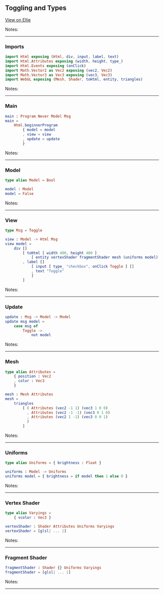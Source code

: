 ## Toggling and Types

[View on Ellie](https://ellie-app.com/4Jv7RHmrta1/11)

Notes:

---


### Imports

```elm
import Html exposing (Html, div, input, label, text)
import Html.Attributes exposing (width, height, type_)
import Html.Events exposing (onClick)
import Math.Vector2 as Vec2 exposing (vec2, Vec2)
import Math.Vector3 as Vec3 exposing (vec3, Vec3)
import WebGL exposing (Mesh, Shader, toHtml, entity, triangles)
```

Notes:


---


### Main

```elm
main : Program Never Model Msg
main =
    Html.beginnerProgram
        { model = model
        , view = view
        , update = update
        }
```

Notes:


---


### Model

```elm
type alias Model = Bool

model : Model
model = False
```

Notes:


---


### View

```elm
type Msg = Toggle

view : Model -> Html Msg
view model =
    div []
        [ toHtml [ width 400, height 400 ]
            [ entity vertexShader fragmentShader mesh (uniforms model) ]
        , label []
            [ input [ type_ "checkbox", onClick Toggle ] []
            , text "Toggle"
            ]
        ]
```

Notes:


---


### Update

```elm
update : Msg -> Model -> Model
update msg model =
    case msg of
        Toggle ->
            not model
```

Notes:


---


### Mesh

```elm
type alias Attributes =
    { position : Vec2
    , color : Vec3
    }

mesh : Mesh Attributes
mesh =
    triangles
        [ ( Attributes (vec2 -1 1) (vec3 1 0 0)
          , Attributes (vec2 -1 -1) (vec3 0 1 0)
          , Attributes (vec2 1 -1) (vec3 0 0 1)
          )
        ]
```

Notes:


---


### Uniforms

```elm
type alias Uniforms = { brightness : Float }

uniforms : Model -> Uniforms
uniforms model = { brightness = if model then 1 else 0 }
```

Notes:


---


### Vertex Shader

```elm
type alias Varyings =
    { vcolor : Vec3 }

vertexShader : Shader Attributes Uniforms Varyings
vertexShader = [glsl| ... |]
```

Notes:


---


### Fragment Shader

```elm
fragmentShader : Shader {} Uniforms Varyings
fragmentShader = [glsl| ... |]
```

Notes:


---


<div class="demo elm-toggle"></div>
